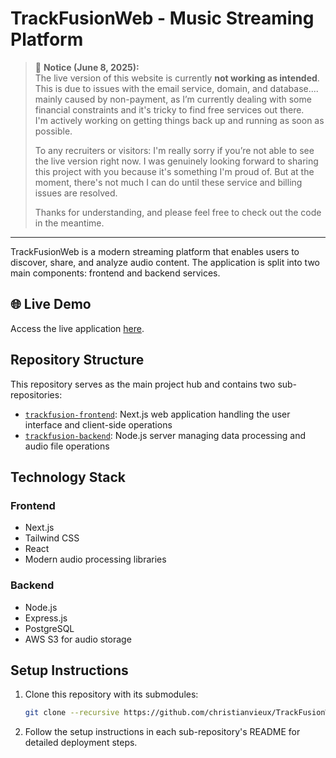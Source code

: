 # TrackFusionWeb - Music Streaming Platform

> 📌 **Notice (June 8, 2025):**  
> The live version of this website is currently **not working as intended**. This is due to issues with the email service, domain, and database.... mainly caused by non-payment, as I’m currently dealing with some financial constraints and it's tricky to find free services out there.  
> I'm actively working on getting things back up and running as soon as possible.  
> 
> To any recruiters or visitors: I'm really sorry if you’re not able to see the live version right now. I was genuinely looking forward to sharing this project with you because it's something I'm proud of. But at the moment, there's not much I can do until these service and billing issues are resolved.  
> 
> Thanks for understanding, and please feel free to check out the code in the meantime.

---

TrackFusionWeb is a modern streaming platform that enables users to discover, share, and analyze audio content. The application is split into two main components: frontend and backend services.

## 🌐 Live Demo

Access the live application [here](https://trackfusionweb.vercel.app/home).

## Repository Structure

This repository serves as the main project hub and contains two sub-repositories:

- [`trackfusion-frontend`](https://github.com/christianvieux/TrackFusion-Frontend): Next.js web application handling the user interface and client-side operations  
- [`trackfusion-backend`](https://github.com/christianvieux/TrackFusion-Backend): Node.js server managing data processing and audio file operations

## Technology Stack

### Frontend
- Next.js
- Tailwind CSS
- React
- Modern audio processing libraries

### Backend
- Node.js
- Express.js
- PostgreSQL
- AWS S3 for audio storage

## Setup Instructions

1. Clone this repository with its submodules:
   ```bash
   git clone --recursive https://github.com/christianvieux/TrackFusionWeb.git

2. Follow the setup instructions in each sub-repository's README for detailed deployment steps.
